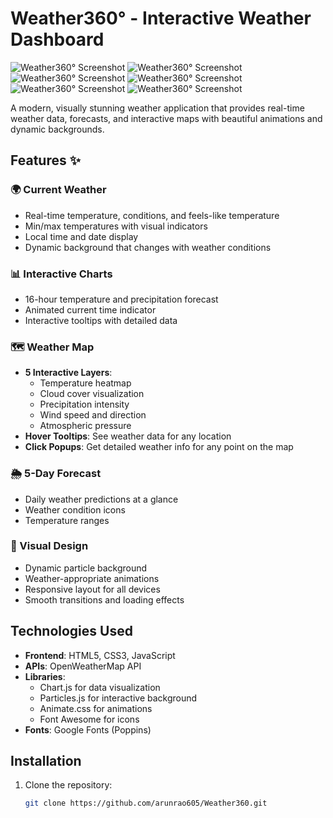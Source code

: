 # Weather360° - Interactive Weather Dashboard

![Weather360° Screenshot](Screenshots/Screenshot_2025-06-18-12-29-18-84.jpg)
![Weather360° Screenshot](Screenshots/Screenshot_2025-06-18-12-29-02-88.jpg ) 
![Weather360° Screenshot](Screenshots/Screenshot_2025-06-18-12-29-09-82.jpg)
![Weather360° Screenshot](Screenshots/Screenshot_2025-06-20-12-55-37-31.jpg)
![Weather360° Screenshot](Screenshots/Screenshot_2025-06-20-12-56-41-79.jpg)
![Weather360° Screenshot]()



A modern, visually stunning weather application that provides real-time weather data, forecasts, and interactive maps with beautiful animations and dynamic backgrounds.

## Features ✨

### 🌍 Current Weather
- Real-time temperature, conditions, and feels-like temperature
- Min/max temperatures with visual indicators
- Local time and date display
- Dynamic background that changes with weather conditions

### 📊 Interactive Charts
- 16-hour temperature and precipitation forecast
- Animated current time indicator
- Interactive tooltips with detailed data

### 🗺️ Weather Map
- **5 Interactive Layers**:
  - Temperature heatmap
  - Cloud cover visualization
  - Precipitation intensity
  - Wind speed and direction
  - Atmospheric pressure
- **Hover Tooltips**: See weather data for any location
- **Click Popups**: Get detailed weather info for any point on the map

### 🌦️ 5-Day Forecast
- Daily weather predictions at a glance
- Weather condition icons
- Temperature ranges

### 🎨 Visual Design
- Dynamic particle background
- Weather-appropriate animations
- Responsive layout for all devices
- Smooth transitions and loading effects

## Technologies Used

- **Frontend**: HTML5, CSS3, JavaScript
- **APIs**: OpenWeatherMap API
- **Libraries**:
  - Chart.js for data visualization
  - Particles.js for interactive background
  - Animate.css for animations
  - Font Awesome for icons
- **Fonts**: Google Fonts (Poppins)

## Installation

1. Clone the repository:
   ```bash
   git clone https://github.com/arunrao605/Weather360.git
